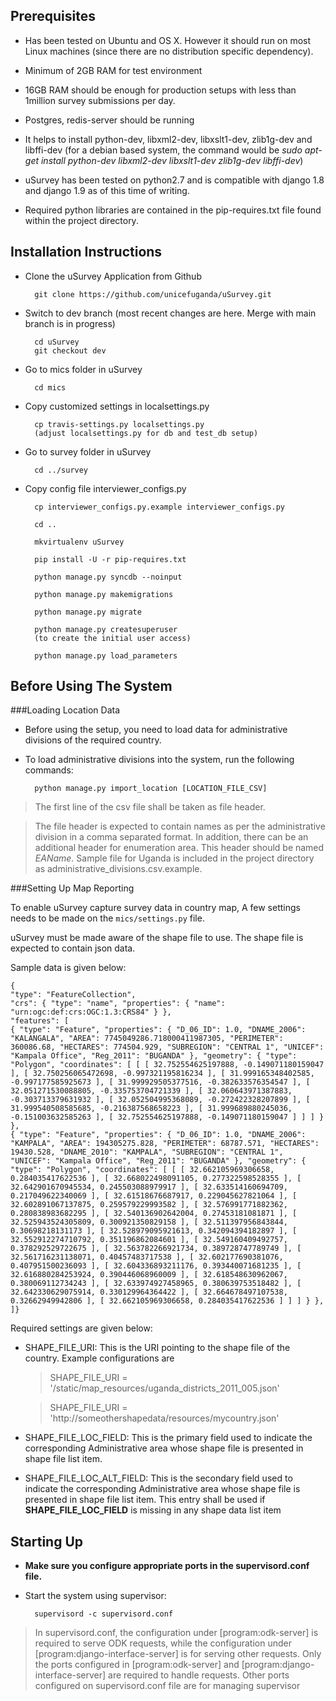

Prerequisites
------------- 

* Has been tested on Ubuntu and OS X. However it should run on most Linux machines (since there are no distribution specific dependency).

* Minimum of 2GB RAM for test environment 

* 16GB RAM should be enough for production setups with less than 1million survey submissions per day.

* Postgres, redis-server should be running

* It helps to install python-dev, libxml2-dev, libxslt1-dev, zlib1g-dev and libffi-dev (for a debian based system, the command would be *sudo apt-get install python-dev libxml2-dev libxslt1-dev zlib1g-dev libffi-dev*)

* uSurvey has been tested on python2.7 and is compatible with django 1.8 and django 1.9 as of this time of writing. 

* Required python libraries are contained in the pip-requires.txt file found within the project directory.


Installation Instructions
-------------------------

* Clone the uSurvey Application from Github 

        git clone https://github.com/unicefuganda/uSurvey.git

* Switch to dev branch (most recent changes are here. Merge with main branch is in progress)

        cd uSurvey
        git checkout dev

* Go to mics folder in uSurvey 

        cd mics

* Copy customized settings in localsettings.py 

        cp travis-settings.py localsettings.py
        (adjust localsettings.py for db and test_db setup)
        
* Go to survey folder in uSurvey

        cd ../survey

* Copy config file interviewer_configs.py

        cp interviewer_configs.py.example interviewer_configs.py

        cd ..

        mkvirtualenv uSurvey

        pip install -U -r pip-requires.txt

        python manage.py syncdb --noinput

        python manage.py makemigrations
        
        python manage.py migrate

        python manage.py createsuperuser
        (to create the initial user access)

        python manage.py load_parameters


Before Using The System
-----------------------
       
###Loading Location Data
      
* Before using the setup, you need to load data for administrative divisions of the required country.

* To load administrative divisions into the system, run the following commands:

        python manage.py import_location [LOCATION_FILE_CSV]

> The first line of the csv file shall be taken as file header. 

> The file header is expected to contain names as per the administrative division in a comma separated format. In addition, there can be an additional header for enumeration area. This header should be named *EAName*. Sample file for Uganda is included in the project directory as administrative_divisions.csv.example.

###Setting Up Map Reporting

To enable uSurvey capture survey data in country map, A few settings needs to be made on the ``mics/settings.py`` file.

uSurvey must be made aware of the shape file to use. The shape file is expected to contain json data. 

Sample data is given below:  
``` 
{
"type": "FeatureCollection",
"crs": { "type": "name", "properties": { "name": "urn:ogc:def:crs:OGC:1.3:CRS84" } },                                                                               
"features": [
{ "type": "Feature", "properties": { "D_06_ID": 1.0, "DNAME_2006": "KALANGALA", "AREA": 7745049286.718000411987305, "PERIMETER": 360086.68, "HECTARES": 774504.929, "SUBREGION": "CENTRAL 1", "UNICEF": "Kampala Office", "Reg_2011": "BUGANDA" }, "geometry": { "type": "Polygon", "coordinates": [ [ [ 32.752554625197888, -0.149071180159047 ], [ 32.750256065472698, -0.997321195816234 ], [ 31.999165348402585, -0.997177585925673 ], [ 31.999929505377516, -0.382633576354547 ], [ 32.051271530088805, -0.335753704721339 ], [ 32.060643971387883, -0.303713379631932 ], [ 32.052504995368089, -0.272422328207899 ], [ 31.999540508585685, -0.216387568658223 ], [ 31.999689880245036, -0.151003632585263 ], [ 32.752554625197888, -0.149071180159047 ] ] ] } },
{ "type": "Feature", "properties": { "D_06_ID": 1.0, "DNAME_2006": "KAMPALA", "AREA": 194305275.828, "PERIMETER": 68787.571, "HECTARES": 19430.528, "DNAME_2010": "KAMPALA", "SUBREGION": "CENTRAL 1", "UNICEF": "Kampala Office", "Reg_2011": "BUGANDA" }, "geometry": { "type": "Polygon", "coordinates": [ [ [ 32.662105969306658, 0.284035417622536 ], [ 32.668022498091105, 0.277322598528355 ], [ 32.642901670945534, 0.245503088979917 ], [ 32.633514160694709, 0.217049622340069 ], [ 32.61518676687917, 0.229045627821064 ], [ 32.602891067137875, 0.259579229993582 ], [ 32.576991771882362, 0.280838983682295 ], [ 32.540136902642004, 0.27453181081871 ], [ 32.525943524305809, 0.300921350829158 ], [ 32.511397956843844, 0.30698218131173 ], [ 32.528979095921613, 0.342094394182897 ], [ 32.552912274710792, 0.351196862084601 ], [ 32.549160409492757, 0.378292529722675 ], [ 32.563782266921734, 0.389728747789749 ], [ 32.561716231138071, 0.40457483717538 ], [ 32.602177690381076, 0.407951500236093 ], [ 32.604336893211176, 0.393440071681235 ], [ 32.616880284253924, 0.390446068960009 ], [ 32.618548630962067, 0.380069112734243 ], [ 32.633974927458965, 0.380639753518482 ], [ 32.642330629075914, 0.330129964364422 ], [ 32.664678497107538, 0.32662949942806 ], [ 32.662105969306658, 0.284035417622536 ] ] ] } },
]}
```

Required settings are given below:

- SHAPE_FILE_URI: This is the URI pointing to the shape file of the country. Example configurations are
    
    > SHAPE_FILE_URI = '/static/map_resources/uganda_districts_2011_005.json'
    
    > SHAPE_FILE_URI = 'http://someothershapedata/resources/mycountry.json'

- SHAPE_FILE_LOC_FIELD: This is the primary field used to indicate the corresponding Administrative area whose shape file is presented in shape file list item.
    
- SHAPE_FILE_LOC_ALT_FIELD: This is the secondary field used to indicate the corresponding Administrative area whose shape file is presented in shape file list item. This entry shall be used if **SHAPE_FILE_LOC_FIELD** is missing in any shape data list item


Starting Up
-----------

* **Make sure you configure appropriate ports in the supervisord.conf file.**

* Start the system using supervisor:

        supervisord -c supervisord.conf

> In supervisord.conf, the configuration under [program:odk-server] is required to serve ODK requests, while the configuration under [program:django-interface-server] is for serving other requests.
> Only the ports configured in [program:odk-server] and [program:django-interface-server] are required to handle requests. Other ports configured on supervisord.conf file are for managing supervisor
